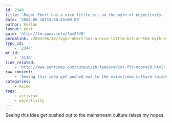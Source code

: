 ```yaml
---
id: 2349
title: 'Roger Ebert has a nice little bit on the myth of objectivity. (as it relates to Farenheit 9/11)'
date: '2004-06-18T15:00:45+00:00'
author: Kellan
layout: post
guid: 'http://lm.quxx.info/?p=2349'
permalink: /2004/06/18/roger-ebert-has-a-nice-little-bit-on-the-myth-of-objectivity-as-it-relates-to-farenheit-911/
typo_id:
    - '2347'
mt_id:
    - '2136'
link_related:
    - 'http://www.suntimes.com/output/eb-feature/cst-ftr-moore18.html'
raw_content:
    - 'Seeing this idea get pushed out to the mainstream culture raises my hopes.'
categories:
    - Aside
tags:
    - activism
    - objectivity
---
```


Seeing this idea get pushed out to the mainstream culture raises my hopes.